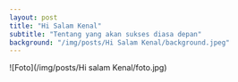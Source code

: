 ```yaml
---
layout: post
title: "Hi Salam Kenal"
subtitle: "Tentang yang akan sukses diasa depan"
background: "/img/posts/Hi Salam Kenal/background.jpeg"
---
```


![Foto](/img/posts/Hi salam Kenal/foto.jpg)
